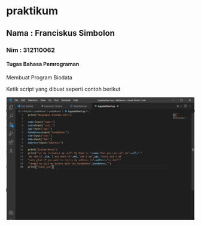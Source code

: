 # praktikum
## Nama : Franciskus Simbolon
### Nim : 312110062
#### Tugas Bahasa Pemrograman

Membuat Program Biodata<p>
Ketik script yang dibuat seperti contoh berikut<p>
![Gambar1](ss/ss1.png.png)